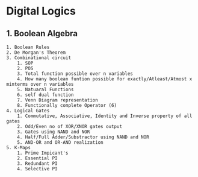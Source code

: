 # Digital Logics

## 1. Boolean Algebra
    1. Boolean Rules
    2. De Morgan's Theorem
    3. Combinational circuit 
        1. SOP
        2. POS
        3. Total function possible over n variables
        4. How many boolean funtion possible for exactly/Atleast/Atmost x minterms over n variables
        5. Natuaral Functions
        6. self dual function
        7. Venn Diagram representation
        8. Functionally complete Operator (6)
    4. Logical Gates
        1. Commutative, Associative, Identity and Inverse property of all gates
        2. Odd/Even no of XOR/XNOR gates output
        3. Gates using NAND and NOR
        4. Half/Full Adder/Substractor using NAND and NOR
        5. AND-OR and OR-AND realization
    5. K-Maps
        1. Prime Impicant's 
        2. Essential PI
        3. Redundant PI
        4. Selective PI
